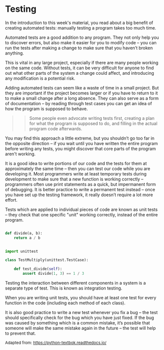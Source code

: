 # Testing

In the introduction to this week's material, you read about a big benefit of creating automated tests: manually testing a program takes too much time.

Automated tests are a good addition to any program. They not only help you to discover errors, but also make it easier for you to modify code – you can run the tests after making a change to make sure that you haven’t broken anything. 


This is vital in any large project, especially if there are many people working on the same code. Without tests, it can be very difficult for anyone to find out what other parts of the system a change could affect, and introducing any modification is a potential risk.

Adding automated tests can seem like a waste of time in a small project. But they are important if the project becomes larger or if you have to return to it to make a small change after a long absence. They can also serve as a form of documentation – by reading through test cases you can get an idea of how the program is supposed to behave. 

>> Some people even advocate writing tests first, creating a plan for what the program is supposed to do, and filling in the actual program code afterwards.

You may find this approach a little extreme, but you shouldn’t go too far in the opposite direction – if you wait until you have written the entire program before writing any tests, you might discover that core parts of the program aren't working.

It is a good idea to write portions of our code and the tests for them at approximately the same time – then you can test our code while you are developing it. Most programmers write at least temporary tests during development to make sure that a new function is working correctly – programmers often use print statements as a quick, but impermanent form of debugging. It is better practice to write a permanent test instead – once you have set up the testing framework, it really doesn’t require a lot more effort.



Tests which are applied to individual pieces of code are known as unit tests – they check that one specific "unit" working correctly, instead of the entire program.


```python

def divide(a, b):
    return a / b
    

import unittest

class TestMultiply(unittest.TestCase):

    def test_divide(self):
        assert divide(1, 3) == 1 / 3


```

Testing the interaction between different components in a system is a separate type of test. This is known as integration testing.

When you are writing unit tests, you should have at least one test for every function in the code (including each method of each class).

It is also good practice to write a new test whenever you fix a bug – the test should specifically check for the bug which you have just fixed. If the bug was caused by something which is a common mistake, it’s possible that someone will make the same mistake again in the future – the test will help to prevent that.

<font size="-1">Adapted from: https://python-textbok.readthedocs.io/</font>

